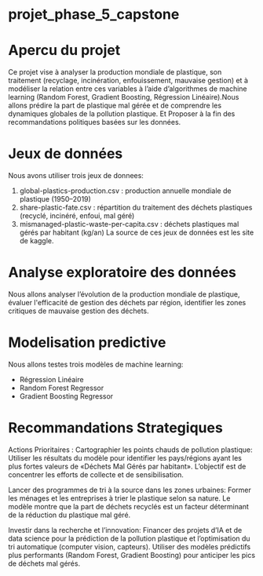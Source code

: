 # projet_phase_5_capstone
# Apercu du projet
Ce projet vise à analyser la production mondiale de plastique, son traitement (recyclage, incinération, enfouissement, mauvaise gestion) et à modéliser la relation entre ces variables à l’aide d’algorithmes de machine learning (Random Forest, Gradient Boosting, Régression Linéaire).Nous allons prédire la part de plastique mal gérée et de comprendre les dynamiques globales de la pollution plastique. 
Et Proposer à la fin des recommandations politiques basées sur les données.

# Jeux de données
Nous avons utiliser trois jeux de donnees: 
1. global-plastics-production.csv : production annuelle mondiale de plastique (1950–2019)
2. share-plastic-fate.csv : répartition du traitement des déchets plastiques (recyclé, incinéré, enfoui, mal géré)
3. mismanaged-plastic-waste-per-capita.csv : déchets plastiques mal gérés par habitant (kg/an)
   La source de ces jeux de données est les site de kaggle.

# Analyse exploratoire des données
Nous allons analyser l’évolution de la production mondiale de plastique, évaluer l'efficacité de gestion des déchets par région, identifier les zones critiques de mauvaise gestion des déchets.

# Modelisation predictive
Nous allons testes trois modèles de machine learning:
- Régression Linéaire
- Random Forest Regressor
- Gradient Boosting Regressor

# Recommandations Strategiques
Actions Prioritaires :
Cartographier les points chauds de pollution plastique:
	Utiliser les résultats du modèle pour identifier les pays/régions ayant les plus fortes valeurs de «Déchets 	Mal Gérés par habitant».	L’objectif est de concentrer les efforts de collecte et de 	sensibilisation.
   
Lancer des programmes de tri à la source dans les zones urbaines:
	 Former les ménages et les entreprises à trier le 	plastique selon sa nature. 
	 Le modèle montre que la part de déchets recyclés est 	un facteur déterminant de la réduction du plastique mal géré.
    
Investir dans la recherche et l’innovation:
	Financer des projets d’IA et de data science pour la 	prédiction de la pollution plastique et l’optimisation 	du tri automatique (computer vision, capteurs).
	Utiliser des modèles prédictifs plus performants (Random Forest, Gradient Boosting) pour anticiper les pics de déchets mal gérés.





